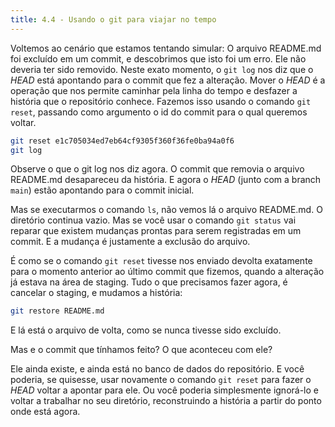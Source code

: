 ```yaml
---
title: 4.4 - Usando o git para viajar no tempo
---
```


Voltemos ao cenário que estamos tentando simular: O arquivo README.md foi excluído em um commit, e descobrimos que isto foi um erro. Ele não deveria ter sido removido. Neste exato momento, o `git log` nos diz que o _HEAD_ está apontando para o commit que fez a alteração. Mover o _HEAD_ é a operação que nos permite caminhar pela linha do tempo e desfazer a história que o repositório conhece. Fazemos isso usando o comando `git reset`, passando como argumento o id do commit para o qual queremos voltar.

```bash
git reset e1c705034ed7eb64cf9305f360f36fe0ba94a0f6
git log
```

Observe o que o git log nos diz agora. O commit que removia o arquivo README.md desapareceu da história. E agora o _HEAD_ (junto com a branch  `main`) estão apontando para o commit inicial.

Mas se executarmos o comando `ls`, não vemos lá o arquivo README.md. O diretório continua vazio. Mas se você usar o comando `git status` vai reparar que existem mudanças prontas para serem registradas em um commit. E a mudança é justamente a exclusão do arquivo.

É como se o comando `git reset` tivesse nos enviado devolta exatamente para o momento anterior ao último commit que fizemos, quando a alteração já estava na área de staging. Tudo o que precisamos fazer agora, é cancelar o staging, e mudamos a história:

```bash
git restore README.md
```

E lá está o arquivo de volta, como se nunca tivesse sido excluído.

Mas e o commit que tínhamos feito? O que aconteceu com ele?

Ele ainda existe, e ainda está no banco de dados do repositório. E você poderia, se quisesse, usar novamente o comando `git reset` para fazer o _HEAD_ voltar a apontar para ele. Ou você poderia simplesmente ignorá-lo e voltar a trabalhar no seu diretório, reconstruindo a história a partir do ponto onde está agora.
